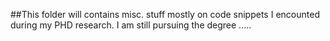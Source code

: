 ##This folder will contains misc. stuff mostly on code snippets I encounted during my PHD research. I am still pursuing the degree ..... 
